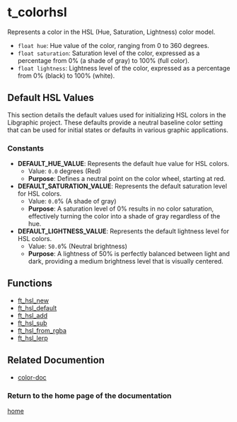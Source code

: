# t_colorhsl
Represents a color in the HSL (Hue, Saturation, Lightness) color model. 

- `float hue`: Hue value of the color, ranging from 0 to 360 degrees.
- `float saturation`: Saturation level of the color, expressed as a percentage from 0% (a shade of gray) to 100% (full color).
- `float lightness`: Lightness level of the color, expressed as a percentage from 0% (black) to 100% (white).

## Default HSL Values
This section details the default values used for initializing HSL colors in the Libgraphic project. These defaults provide a neutral baseline color setting that can be used for initial states or defaults in various graphic applications.

### Constants
- **DEFAULT_HUE_VALUE**: Represents the default hue value for HSL colors.
  - Value: `0.0` degrees (Red)
  - **Purpose**: Defines a neutral point on the color wheel, starting at red. 
- **DEFAULT_SATURATION_VALUE**: Represents the default saturation level for HSL colors.
  - Value: `0.0`% (A shade of gray)
  - **Purpose**: A saturation level of 0% results in no color saturation, effectively turning the color into a shade of gray regardless of the hue.
- **DEFAULT_LIGHTNESS_VALUE**: Represents the default lightness level for HSL colors.
  - Value: `50.0`% (Neutral brightness)
  - **Purpose**: A lightness of 50% is perfectly balanced between light and dark, providing a medium brightness level that is visually centered.


## Functions
- [ft_hsl_new](./ft_hsl_new.md)
- [ft_hsl_default](./ft_hsl_default.md)
- [ft_hsl_add](./ft_hsl_add.md)
- [ft_hsl_sub](./ft_hsl_sub.md)
- [ft_hsl_from_rgba](./ft_hsl_from_rgba.md)
- [ft_hsl_lerp](./ft_hsl_lerp.md)

## Related Documention
- [color-doc](../color-doc.md)

### Return to the home page of the documentation
[home](../../home.md)
